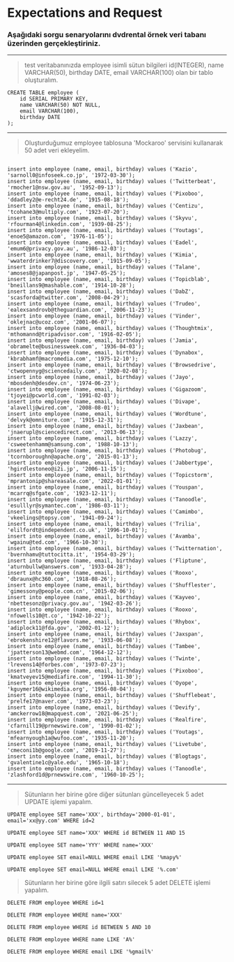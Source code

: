 # Expectations and Request
### Aşağıdaki sorgu senaryolarını dvdrental örnek veri tabanı üzerinden gerçekleştiriniz.
***
> test veritabanınızda employee isimli sütun bilgileri id(INTEGER), name VARCHAR(50), birthday DATE, email VARCHAR(100) olan bir tablo oluşturalım.

<pre><code>CREATE TABLE employee (
    id SERIAL PRIMARY KEY,
    name VARCHAR(50) NOT NULL,
    email VARCHAR(100),
    birthday DATE
);
</code></pre>
***
> Oluşturduğumuz employee tablosuna 'Mockaroo' servisini kullanarak 50 adet veri ekleyelim.

<pre><code>
insert into employee (name, email, birthday) values ('Kazio', 'sarnoll0@infoseek.co.jp', '1972-03-30');
insert into employee (name, email, birthday) values ('Twitterbeat', 'rmocher1@nsw.gov.au', '1952-09-13');
insert into employee (name, email, birthday) values ('Pixoboo', 'ddadley2@e-recht24.de', '1915-08-18');
insert into employee (name, email, birthday) values ('Centizu', 'tcohane3@multiply.com', '1923-07-20');
insert into employee (name, email, birthday) values ('Skyvu', 'rfourman4@linkedin.com', '1939-08-25');
insert into employee (name, email, birthday) values ('Youtags', 'enoe5@amazon.com', '1976-11-05');
insert into employee (name, email, birthday) values ('Eadel', 'emum6@privacy.gov.au', '1986-12-03');
insert into employee (name, email, birthday) values ('Kimia', 'wwaterdrinker7@discovery.com', '1915-09-05');
insert into employee (name, email, birthday) values ('Talane', 'amoses8@japanpost.jp', '1947-05-25');
insert into employee (name, email, birthday) values ('Topicblab', 'bneillans9@mashable.com', '1914-10-28');
insert into employee (name, email, birthday) values ('DabZ', 'scasforda@twitter.com', '2008-04-29');
insert into employee (name, email, birthday) values ('Trudeo', 'ealexsandrovb@theguardian.com', '2006-11-23');
insert into employee (name, email, birthday) values ('Vinder', 'oklejnac@ucoz.com', '2001-06-07');
insert into employee (name, email, birthday) values ('Thoughtmix', 'mthomannd@tripadvisor.com', '1916-02-05');
insert into employee (name, email, birthday) values ('Jamia', 'obramelte@businessweek.com', '1936-04-03');
insert into employee (name, email, birthday) values ('Dynabox', 'kbrabhamf@macromedia.com', '1975-12-10');
insert into employee (name, email, birthday) values ('Browsedrive', 'ctwopennyg@sciencedaily.com', '1920-02-08');
insert into employee (name, email, birthday) values ('Jayo', 'mbosdenh@desdev.cn', '1974-06-23');
insert into employee (name, email, birthday) values ('Gigazoom', 'tjoyei@pcworld.com', '1991-02-03');
insert into employee (name, email, birthday) values ('Divape', 'alavellj@wired.com', '2008-08-01');
insert into employee (name, email, birthday) values ('Wordtune', 'delvyk@omniture.com', '1915-12-31');
insert into employee (name, email, birthday) values ('Jaxbean', 'jnaerupl@sciencedirect.com', '2013-06-13');
insert into employee (name, email, birthday) values ('Lazzy', 'csweetenhamm@samsung.com', '1988-10-13');
insert into employee (name, email, birthday) values ('Photobug', 'tcornboroughn@apache.org', '2015-01-13');
insert into employee (name, email, birthday) values ('Jabbertype', 'hgirdlestoneo@i2i.jp', '2006-11-15');
insert into employee (name, email, birthday) values ('Topicstorm', 'mprantonip@shareasale.com', '2022-01-01');
insert into employee (name, email, birthday) values ('Youspan', 'mcarrq@sfgate.com', '1923-12-11');
insert into employee (name, email, birthday) values ('Tanoodle', 'esulllyr@symantec.com', '1986-03-11');
insert into employee (name, email, birthday) values ('Camimbo', 'vkeelings@topsy.com', '1941-09-24');
insert into employee (name, email, birthday) values ('Trilia', 'elilfordt@independent.co.uk', '1996-10-01');
insert into employee (name, email, birthday) values ('Avamba', 'wgainu@ted.com', '1966-10-30');
insert into employee (name, email, birthday) values ('Twitternation', 'bvernhamv@tuttocitta.it', '1954-03-29');
insert into employee (name, email, birthday) values ('Fliptune', 'aturnbullw@answers.com', '1933-04-28');
insert into employee (name, email, birthday) values ('Rooxo', 'dbraunx@hc360.com', '1918-08-26');
insert into employee (name, email, birthday) values ('Shufflester', 'gimessony@people.com.cn', '2015-02-06');
insert into employee (name, email, birthday) values ('Kayveo', 'nbettesonz@privacy.gov.au', '1942-03-26');
insert into employee (name, email, birthday) values ('Rooxo', 'nfowells10@t.co', '1942-10-22');
insert into employee (name, email, birthday) values ('Rhybox', 'adiplock11@fda.gov', '2002-01-12');
insert into employee (name, email, birthday) values ('Jaxspan', 'ebrokenshire12@flavors.me', '1933-06-08');
insert into employee (name, email, birthday) values ('Tambee', 'jpatterson13@webmd.com', '1964-12-12');
insert into employee (name, email, birthday) values ('Twinte', 'lrevens14@forbes.com', '1973-07-23');
insert into employee (name, email, birthday) values ('Pixoboo', 'kmatveyev15@mediafire.com', '1994-11-30');
insert into employee (name, email, birthday) values ('Oyope', 'kguymer16@wikimedia.org', '1956-08-04');
insert into employee (name, email, birthday) values ('Shufflebeat', 'prelfe17@naver.com', '1973-03-23');
insert into employee (name, email, birthday) values ('Devify', 'amckerrow18@mapquest.com', '2021-06-25');
insert into employee (name, email, birthday) values ('Realfire', 'cfarnill19@prnewswire.com', '1990-01-02');
insert into employee (name, email, birthday) values ('Youtags', 'mfearnyough1a@wufoo.com', '1935-11-20');
insert into employee (name, email, birthday) values ('Livetube', 'cmeconi1b@google.com', '2019-11-27');
insert into employee (name, email, birthday) values ('Blogtags', 'gvalentine1c@yale.edu', '1965-10-18');
insert into employee (name, email, birthday) values ('Tanoodle', 'zlashford1d@prnewswire.com', '1960-10-25');
</code></pre>
***
> Sütunların her birine göre diğer sütunları güncelleyecek 5 adet UPDATE işlemi yapalım.

<pre><code>UPDATE employee SET name='XXX', birthday='2000-01-01', email='xx@yy.com' WHERE id=2
</code></pre>

<pre><code>UPDATE employee SET name='XXX' WHERE id BETWEEN 11 AND 15
</code></pre>

<pre><code>UPDATE employee SET name='YYY' WHERE name='XXX'
</code></pre>

<pre><code>UPDATE employee SET email=NULL WHERE email LIKE '%mapy%'
</code></pre>

<pre><code>UPDATE employee SET email=NULL WHERE email LIKE '%.com'
</code></pre>

> Sütunların her birine göre ilgili satırı silecek 5 adet DELETE işlemi yapalım.

<pre><code>DELETE FROM employee WHERE id=1
</code></pre>

<pre><code>DELETE FROM employee WHERE name='XXX'
</code></pre>

<pre><code>DELETE FROM employee WHERE id BETWEEN 5 AND 10
</code></pre>

<pre><code>DELETE FROM employee WHERE name LIKE 'A%'
</code></pre>

<pre><code>DELETE FROM employee WHERE email LIKE '%gmail%'
</code></pre>